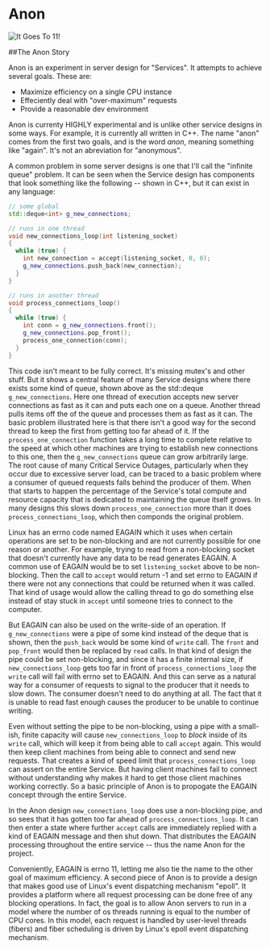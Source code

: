 Anon
====

![It Goes To 11!](http://beerpulse.com/wp-content/uploads/2011/08/BellsGoesTo11Front.png?raw=true)

##The Anon Story

Anon is an experiment in server design for "Services".  It attempts to achieve
several goals.  These are:

* Maximize efficiency on a single CPU instance
* Effeciently deal with "over-maximum" requests
* Provide a reasonable dev environment

Anon is currenty HIGHLY experimental and is unlike other service designs in some
ways.  For example, it is currently all written in C++.  The name "anon" comes
from the first two goals, and is the word *anon*, meaning something like "again".
It's not an abreviation for "anonymous".

A common problem in some server designs is one that I'll call the "infinite queue"
problem.  It can be seen when the Service design has components that look something
like the following -- shown in C++, but it can exist in any language:

```C++
// some global
std::deque<int> g_new_connections;

// runs in one thread
void new_connections_loop(int listening_socket)
{
  while (true) {
    int new_connection = accept(listening_socket, 0, 0);
    g_new_connections.push_back(new_connection);
  }
}

// runs in another thread
void process_connections_loop()
{
  while (true) {
    int conn = g_new_connections.front();
    g_new_connections.pop_front();
    process_one_connection(conn);
  }
}
```

This code isn't meant to be fully correct.  It's missing mutex's and other stuff.
But it shows a central feature of many Service designs where there exists some
kind of queue, shown above as the std::deque `g_new_connections`.  Here one thread
of execution accepts new server connections as fast as it can and puts each
one on a queue.  Another thread pulls items off the of the queue
and processes them as fast as it can.  The basic problem illustrated here is that
there isn't a good way for the second thread to keep the first from getting too far
ahead of it.  If the `process_one_connection` function takes a long time to
complete relative to the speed at which other machines are trying to establish
new connections to this one, then the `g_new_connections` queue can grow
arbitrarily large.  The root cause of many Critical Service Outages, particularly
when they occur due to excessive server load, can be traced to a basic problem
where a consumer of queued requests falls behind the producer of them.  When
that starts to happen the percentage of the Service's total compute and resource
capacity that is dedicated to maintaining the queue itself grows.  In many
designs this slows down `process_one_connection` more than it does
`process_connections_loop`, which then componds the original problem.

Linux has an errno code named EAGAIN which it uses when certain operations
are set to be non-blocking and are not currently possible for one reason
or another.  For example, trying to read from a non-blocking socket that
doesn't currently have any data to be read generates EAGAIN.  A common use of
EAGAIN would be to set `listening_socket` above to be non-blocking.  Then
the call to `accept` would return -1 and set errno to EAGAIN if there were
not any connections that could be returned when it was called.  That kind
of usage would allow the calling thread to go do something else instead of
stay stuck in `accept` until someone tries to connect to the computer.

But EAGAIN can also be used on the write-side of an operation.  If
`g_new_connections` were a pipe of some kind instead of the deque that is
shown, then the `push_back` would be some kind of `write` call.  The `front`
and `pop_front` would then be replaced by `read` calls.  In that kind of design
the pipe could be set non-blocking, and since it has a finite internal size,
if `new_connections_loop` gets too far in front of `process_connections_loop`
the `write` call will fail with errno set to EAGAIN.  And this can serve as
a natural way for a consumer of requests to signal to the producer that
it needs to slow down.  The consumer doesn't need to do anything at all.
The fact that it is unable to read fast enough causes the producer to be
unable to continue writing.

Even without setting the pipe to be non-blocking, using a pipe with a small-ish,
finite capacity will cause `new_connections_loop` to *block* inside of its
`write` call, which will keep it from being able to call `accept` again.  This
would then keep client machines from being able to connect and send new requests.
That creates a kind of speed limit that `process_connections_loop` can
assert on the entire Service.  But having client machines fail to connect
without understanding why makes it hard to get those client machines
working correctly.  So a basic principle of Anon is to propogate the EAGAIN
concept through the entire Service.

In the Anon design `new_connections_loop` does use a non-blocking pipe, and
so sees that it has gotten too far ahead of `process_connections_loop`.  It
can then enter a state where further `accept` calls are immediately replied with
a kind of EAGAIN message and then shut down.  That distributes the EAGAIN
processing throughout the entire service -- thus the name Anon for the project.

Conveniently, EAGAIN is errno 11, letting me also tie the name to the other goal
of maximum efficiency.  A second piece of Anon is to provide a design that makes
good use of Linux's event dispatching mechanism "epoll".  It provides a platform
where all request processing can be done free of any blocking operations.  In fact,
the goal is to allow Anon servers to run in a model where the number of os threads
running is equal to the number of CPU cores.  In this model, each request is handled
by user-level threads (fibers) and fiber scheduling is driven by Linux's epoll
event dispatching mechanism.



